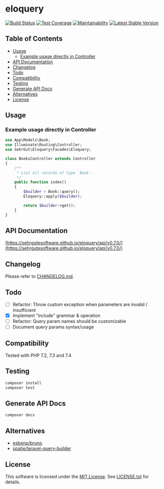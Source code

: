 # eloquery

[![Build Status](https://travis-ci.org/sehrgutesoftware/eloquery.svg?branch=master)](https://travis-ci.org/sehrgutesoftware/eloquery)
[![Test Coverage](https://api.codeclimate.com/v1/badges/2a41564ac07501a7bd66/test_coverage)](https://codeclimate.com/github/sehrgutesoftware/eloquery/test_coverage)
[![Maintainability](https://api.codeclimate.com/v1/badges/2a41564ac07501a7bd66/maintainability)](https://codeclimate.com/github/sehrgutesoftware/eloquery/maintainability)
[![Latest Stable Version](https://poser.pugx.org/sehrgut/eloquery/v/stable)](https://packagist.org/packages/sehrgut/eloquery)

## Table of Contents
- [Usage](#usage)
    - [Example usage directly in Controller](#example-usage-directly-in-controller)
- [API Documentation](#api-documentation)
- [Changelog](#changelog)
- [Todo](#todo)
- [Compatibility](#compatibility)
- [Testing](#testing)
- [Generate API Docs](#generate-api-docs)
- [Alternatives](#alternatives)
- [License](#license)

## Usage
### Example usage directly in Controller
```php
use App\Models\Book;
use Illuminate\Routing\Controller;
use SehrGut\Eloquery\Facades\Eloquery;

class BooksController extends Controller
{
    /**
     * List all records of type `Book`.
     */
    public function index()
    {
        $builder = Book::query();
        Eloquery::apply($builder);

        return $builder->get();
    }
}
```

## API Documentation
[https://sehrgutesoftware.github.io/eloquery/api/v0.7.0/](https://sehrgutesoftware.github.io/eloquery/api/v0.7.0/)

## Changelog
Please refer to [CHANGELOG.md](CHANGELOG.md).

## Todo
- [ ] Refactor: Throw custom exception when parameters are invalid / insufficient
- [x] Implement "include" grammar & operation
- [ ] Refactor: Query param names should be customizable
- [ ] Document query params syntax/usage

## Compatibility
Tested with PHP 7.2, 7.3 and 7.4

## Testing
```bash
composer install
composer test
```

## Generate API Docs
```bash
composer docs
```

## Alternatives
- [esbenp/bruno](https://github.com/esbenp/bruno)
- [spatie/laravel-query-builder](https://github.com/spatie/laravel-query-builder)

## License
This software is licensed under the [MIT License](https://opensource.org/licenses/MIT). See [LICENSE.txt](LICENSE.txt) for details.
